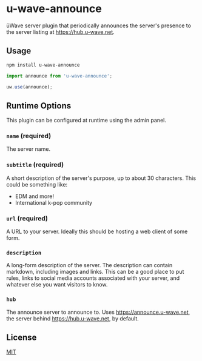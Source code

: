 # u-wave-announce

üWave server plugin that periodically announces the server's presence to the
server listing at https://hub.u-wave.net.

## Usage

```bash
npm install u-wave-announce
```

```js
import announce from 'u-wave-announce';

uw.use(announce);
```

## Runtime Options
This plugin can be configured at runtime using the admin panel.

### `name` (required)

The server name.

### `subtitle` (required)

A short description of the server's purpose, up to about 30 characters. This
could be something like:

 - EDM and more!
 - International k-pop community

### `url` (required)

A URL to your server. Ideally this should be hosting a web client of some form.

### `description`

A long-form description of the server. The description can contain markdown,
including images and links. This can be a good place to put rules, links to
social media accounts associated with your server, and whatever else you want
visitors to know.

### `hub`

The announce server to announce to. Uses https://announce.u-wave.net, the server
behind https://hub.u-wave.net, by default.

## License

[MIT](../LICENSE)
